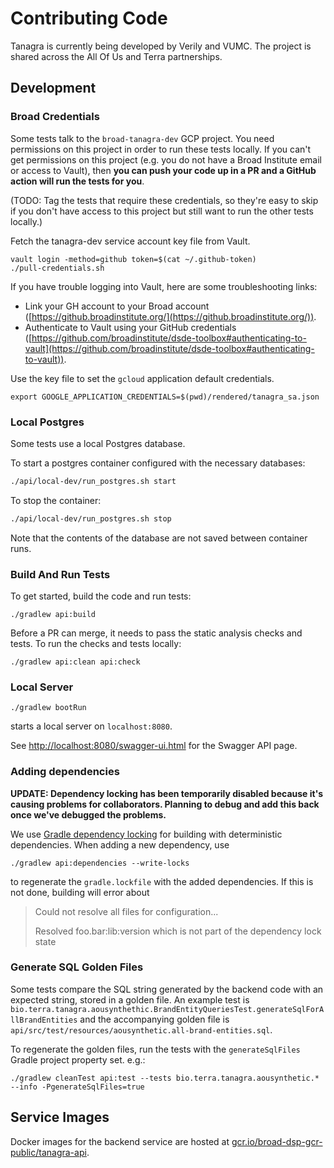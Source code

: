 # Contributing Code
Tanagra is currently being developed by Verily and VUMC.
The project is shared across the All Of Us and Terra partnerships.

## Development

### Broad Credentials
Some tests talk to the `broad-tanagra-dev` GCP project. You need permissions on this project in order to run these 
tests locally. If you can't get permissions on this project (e.g. you do not have a Broad Institute email or access to
Vault), then **you can push your code up in a PR and a GitHub action will run the tests for you**.

(TODO: Tag the tests that require these credentials, so they're easy to skip if you don't have access to this project
but still want to run the other tests locally.)

Fetch the tanagra-dev service account key file from Vault.
```
vault login -method=github token=$(cat ~/.github-token)
./pull-credentials.sh
```
If you have trouble logging into Vault, here are some troubleshooting links:
- Link your GH account to your Broad account ([https://github.broadinstitute.org/](https://github.broadinstitute.org/)).
- Authenticate to Vault using your GitHub credentials ([https://github.com/broadinstitute/dsde-toolbox#authenticating-to-vault](https://github.com/broadinstitute/dsde-toolbox#authenticating-to-vault)).

Use the key file to set the `gcloud` application default credentials.
```
export GOOGLE_APPLICATION_CREDENTIALS=$(pwd)/rendered/tanagra_sa.json
```

### Local Postgres
Some tests use a local Postgres database.

To start a postgres container configured with the necessary databases:
```sh
./api/local-dev/run_postgres.sh start
```
To stop the container:
```sh
./api/local-dev/run_postgres.sh stop
```
Note that the contents of the database are not saved between container runs.

### Build And Run Tests
To get started, build the code and run tests:
```
./gradlew api:build
```

Before a PR can merge, it needs to pass the static analysis checks and tests. To run the checks and tests locally:
```
./gradlew api:clean api:check
```

### Local Server
```
./gradlew bootRun
```
starts a local server on `localhost:8080`.

See [http://localhost:8080/swagger-ui.html](http://localhost:8080/swagger-ui.html) for the Swagger API page.

### Adding dependencies
**UPDATE: Dependency locking has been temporarily disabled because it's causing problems for collaborators. 
Planning to debug and add this back once we've debugged the problems.**

We use [Gradle dependency locking](https://docs.gradle.org/current/userguide/dependency_locking.html)
for building with deterministic dependencies. When adding a new dependency, use
```
./gradlew api:dependencies --write-locks
```
to regenerate the `gradle.lockfile` with the added dependencies. If this is not done, building will
error about
> Could not resolve all files for configuration...
> 
> Resolved foo.bar:lib:version which is not part of the dependency lock state

### Generate SQL Golden Files
Some tests compare the SQL string generated by the backend code with an expected string, stored in a golden file.
An example test is `bio.terra.tanagra.aousynthethic.BrandEntityQueriesTest.generateSqlForAllBrandEntities` and
the accompanying golden file is `api/src/test/resources/aousynthetic.all-brand-entities.sql`.

To regenerate the golden files, run the tests with the `generateSqlFiles` Gradle project property set. e.g.:
```
./gradlew cleanTest api:test --tests bio.terra.tanagra.aousynthetic.* --info -PgenerateSqlFiles=true
```

## Service Images
Docker images for the backend service are hosted at [gcr.io/broad-dsp-gcr-public/tanagra-api](gcr.io/broad-dsp-gcr-public/tanagra-api).
